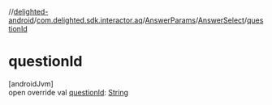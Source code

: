//[delighted-android](../../../../index.md)/[com.delighted.sdk.interactor.aq](../../index.md)/[AnswerParams](../index.md)/[AnswerSelect](index.md)/[questionId](question-id.md)

# questionId

[androidJvm]\
open override val [questionId](question-id.md): [String](https://kotlinlang.org/api/latest/jvm/stdlib/kotlin/-string/index.html)

